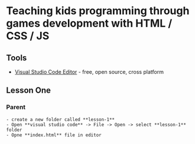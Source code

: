 # Teaching kids programming through games development with HTML / CSS / JS

## Tools
- [Visual Studio Code Editor](https://code.visualstudio.com/) - free, open source, cross platform

## Lesson One
    
### Parent
    - create a new folder called **lesson-1**
    - Open **visual studio code** -> File -> Open -> select **lesson-1** folder
    - Opne **index.html** file in editor     